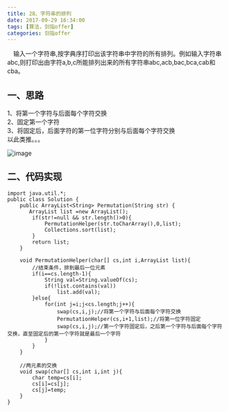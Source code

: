 ```yaml
---
title: 28、字符串的排列
date: 2017-09-29 16:34:00  
tags: [算法，剑指offer]    
categories: 剑指offer  
---
```


&emsp;输入一个字符串,按字典序打印出该字符串中字符的所有排列。例如输入字符串abc,则打印出由字符a,b,c所能排列出来的所有字符串abc,acb,bac,bca,cab和cba。  

## 一、思路
1、将第一个字符与后面每个字符交换  
2、固定第一个字符  
3、将固定后，后面字符的第一位字符分别与后面每个字符交换  
以此类推。。。  

![image](http://osrmzp0jr.bkt.clouddn.com/%E5%9B%9E%E6%BA%AF.png)  

## 二、代码实现
```
import java.util.*;
public class Solution {
    public ArrayList<String> Permutation(String str) {
       ArrayList list =new ArrayList();
        if(str!=null && str.length()>0){
            PermutationHelper(str.toCharArray(),0,list);
            Collections.sort(list);
        }
        return list;
    }
    
    void PermutationHelper(char[] cs,int i,ArrayList list){
        //结束条件，排到最后一位元素
        if(i==cs.length-1){
            String val=String.valueOf(cs);
            if(!list.contains(val))
            	list.add(val);
        }else{
            for(int j=i;j<cs.length;j++){
                swap(cs,i,j);//将第一个字符与后面每个字符交换
                PermutationHelper(cs,i+1,list);//将第一位字符固定
                swap(cs,i,j);//第一个字符固定后，之后第一个字符与后面每个字符交换，直至固定后的第一个字符就是最后一个字符
            }
        }
    }
    
    //两元素的交换
    void swap(char[] cs,int i,int j){
        char temp=cs[i];
        cs[i]=cs[j];
        cs[j]=temp;
    }
}
```

